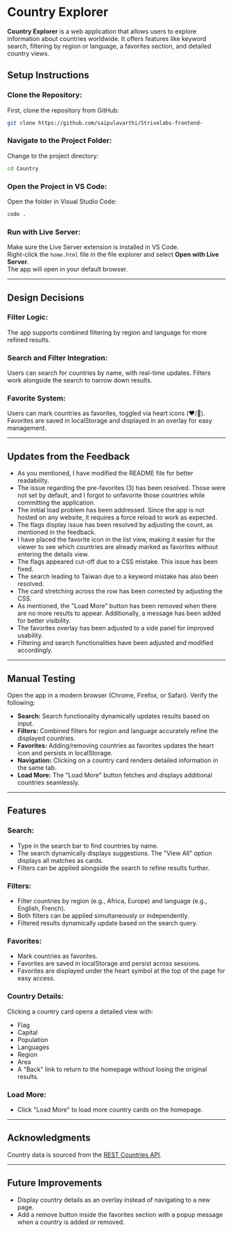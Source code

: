 # Country Explorer

**Country Explorer** is a web application that allows users to explore information about countries worldwide. It offers features like keyword search, filtering by region or language, a favorites section, and detailed country views.

## Setup Instructions

### Clone the Repository:
First, clone the repository from GitHub:

```bash
git clone https://github.com/saipulavarthi/Strivelabs-frontend-
```

### Navigate to the Project Folder:
Change to the project directory:

```bash
cd Country
```

### Open the Project in VS Code:
Open the folder in Visual Studio Code:

```bash
code .
```

### Run with Live Server:
Make sure the Live Server extension is installed in VS Code.  
Right-click the `home.html` file in the file explorer and select **Open with Live Server**.  
The app will open in your default browser.

---

## Design Decisions

### Filter Logic:
The app supports combined filtering by region and language for more refined results.

### Search and Filter Integration:
Users can search for countries by name, with real-time updates. Filters work alongside the search to narrow down results.

### Favorite System:
Users can mark countries as favorites, toggled via heart icons (❤️/🤍). Favorites are saved in localStorage and displayed in an overlay for easy management.

---

## Updates from the Feedback

- As you mentioned, I have modified the README file for better readability.
- The issue regarding the pre-favorites (3) has been resolved. Those were not set by default, and I forgot to unfavorite those countries while committing the application.
- The initial load problem has been addressed. Since the app is not hosted on any website, it requires a force reload to work as expected.
- The flags display issue has been resolved by adjusting the count, as mentioned in the feedback.
- I have placed the favorite icon in the list view, making it easier for the viewer to see which countries are already marked as favorites without entering the details view.
- The flags appeared cut-off due to a CSS mistake. This issue has been fixed.
- The search leading to Taiwan due to a keyword mistake has also been resolved.
- The card stretching across the row has been corrected by adjusting the CSS.
- As mentioned, the "Load More" button has been removed when there are no more results to appear. Additionally, a message has been added for better visibility.
- The favorites overlay has been adjusted to a side panel for improved usability.
- Filtering and search functionalities have been adjusted and modified accordingly.

---

## Manual Testing

Open the app in a modern browser (Chrome, Firefox, or Safari). Verify the following:

- **Search:** Search functionality dynamically updates results based on input.
- **Filters:** Combined filters for region and language accurately refine the displayed countries.
- **Favorites:** Adding/removing countries as favorites updates the heart icon and persists in localStorage.
- **Navigation:** Clicking on a country card renders detailed information in the same tab.
- **Load More:** The "Load More" button fetches and displays additional countries seamlessly.

---

## Features

### Search:
- Type in the search bar to find countries by name.
- The search dynamically displays suggestions. The "View All" option displays all matches as cards.
- Filters can be applied alongside the search to refine results further.

### Filters:
- Filter countries by region (e.g., Africa, Europe) and language (e.g., English, French).
- Both filters can be applied simultaneously or independently.
- Filtered results dynamically update based on the search query.

### Favorites:
- Mark countries as favorites.
- Favorites are saved in localStorage and persist across sessions.
- Favorites are displayed under the heart symbol at the top of the page for easy access.

### Country Details:
Clicking a country card opens a detailed view with:

- Flag
- Capital
- Population
- Languages
- Region
- Area
- A "Back" link to return to the homepage without losing the original results.

### Load More:
- Click "Load More" to load more country cards on the homepage.

---

## Acknowledgments

Country data is sourced from the [REST Countries API](https://restcountries.com/).

---

## Future Improvements

- Display country details as an overlay instead of navigating to a new page.
- Add a remove button inside the favorites section with a popup message when a country is added or removed.

